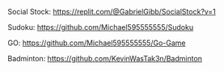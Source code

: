 Social Stock:
https://replit.com/@GabrielGibb/SocialStock?v=1


Sudoku:
https://github.com/Michael595555555/Sudoku


GO:
https://github.com/Michael595555555/Go-Game


Badminton:
https://github.com/KevinWasTak3n/Badminton